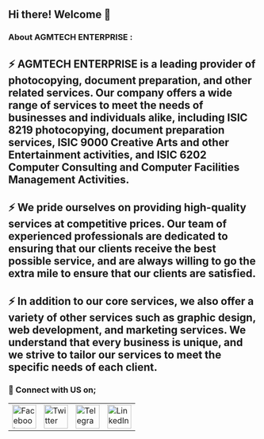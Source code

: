 ## Hi there! Welcome 👋

<!--

**Here are some ideas to get you started:**

🙋‍♀️ A short introduction - what is your organization all about?
🌈 Contribution guidelines - how can the community get involved?
👩‍💻 Useful resources - where can the community find your docs? Is there anything else the community should know?
🍿 Fun facts - what does your team eat for breakfast?
🧙 Remember, you can do mighty things with the power of [Markdown](https://docs.github.com/github/writing-on-github/getting-started-with-writing-and-formatting-on-github/basic-writing-and-formatting-syntax)
-->

### About AGMTECH ENTERPRISE :

## ⚡ AGMTECH ENTERPRISE is a leading provider of photocopying, document preparation, and other related services. Our company offers a wide range of services to meet the needs of businesses and individuals alike, including ISIC 8219 photocopying, document preparation services, ISIC 9000 Creative Arts and other Entertainment activities, and ISIC 6202 Computer Consulting and Computer Facilities Management Activities. <br>

## ⚡ We pride ourselves on providing high-quality services at competitive prices. Our team of experienced professionals are dedicated to ensuring that our clients receive the best possible service, and are always willing to go the extra mile to ensure that our clients are satisfied. <br>

## ⚡ In addition to our core services, we also offer a variety of other services such as graphic design, web development, and marketing services. We understand that every business is unique, and we strive to tailor our services to meet the specific needs of each client. <br>


### 🚀 Connect with US on;

<table>
	<tr>
		<td>
			<a href="https://www.facebook.com/agmtechzm">
				<img src="https://github.com/gayanvoice/github-active-users-monitor/raw/master/public/images/icons/facebook.svg" height="48" width="48" alt="Facebook"/>
			</a>
		</td>
		<td>
			<a href="https://twitter.com/mutyola333">
				<img src="https://github.com/gayanvoice/github-active-users-monitor/raw/master/public/images/icons/twitter.svg" height="48" width="48" alt="Twitter"/>
			</a>
		</td>
		<td>
			<a href="http://www.agmtech.cf">
				<img src="https://github.com/gayanvoice/github-active-users-monitor/blob/master/public/images/icons/telegram.svg" height="48" width="48" alt="Telegram"/>
			</a>
		</td>
		<td>
			<a href="https://www.linkedin.com/company/agmtechnology">
				<img src="https://github.com/gayanvoice/github-active-users-monitor/blob/master/public/images/icons/linkedin.svg" height="48" width="48" alt="LinkedIn"/>
			</a>
		</td>
	</tr>
</table>
